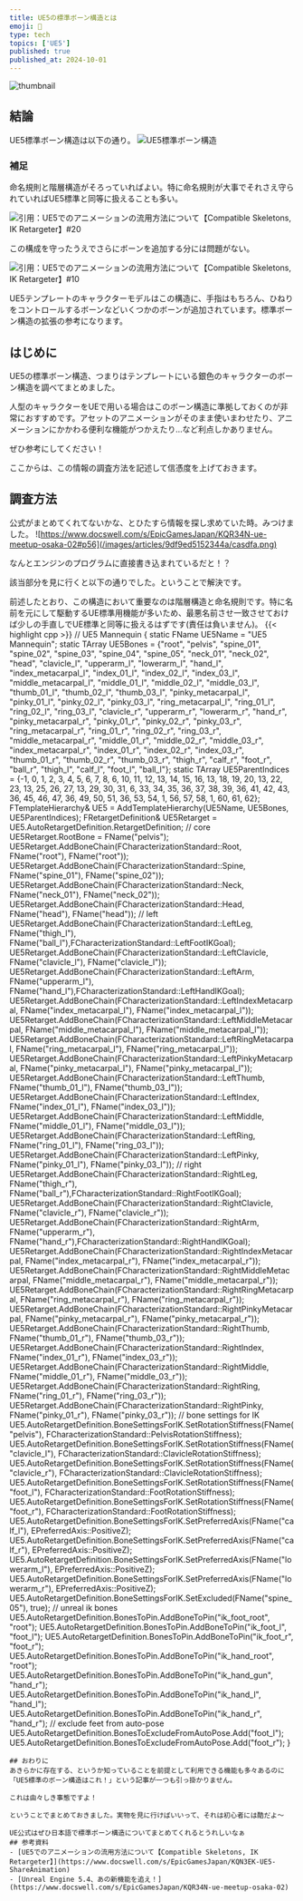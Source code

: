 ```yaml
---
title: UE5の標準ボーン構造とは
emoji: 👀
type: tech
topics: ['UE5']
published: true
published_at: 2024-10-01
---
```

![thumbnail](/images/articles/9df9ed5152344a/samune.png)

## 結論
UE5標準ボーン構造は以下の通り。
![UE5標準ボーン構造](/images/articles/9df9ed5152344a/bone.png)
### 補足
命名規則と階層構造がそろっていればよい。特に命名規則が大事でそれさえ守られていればUE5標準と同等に扱えることも多い。

![引用：UE5でのアニメーションの流用方法について【Compatible Skeletons, IK Retargeter】#20](/images/articles/9df9ed5152344a/img5.png)

この構成を守ったうえでさらにボーンを追加する分には問題がない。

![引用：UE5でのアニメーションの流用方法について【Compatible Skeletons, IK Retargeter】#10](/images/articles/9df9ed5152344a/img3.png)

UE5テンプレートのキャラクターモデルはこの構造に、手指はもちろん、ひねりをコントロールするボーンなどいくつかのボーンが追加されています。標準ボーン構造の拡張の参考になります。
## はじめに
UE5の標準ボーン構造、つまりはテンプレートにいる銀色のキャラクターのボーン構造を調べてまとめました。

人型のキャラクターをUEで用いる場合はこのボーン構造に準拠しておくのが非常におすすめです。アセットのアニメーションがそのまま使いまわせたり、アニメーションにかかわる便利な機能がつかえたり...など利点しかありません。

ぜひ参考にしてください！

ここからは、この情報の調査方法を記述して信憑度を上げておきます。
## 調査方法
公式がまとめてくれてないかな、とひたすら情報を探し求めていた時。みつけました。
![https://www.docswell.com/s/EpicGamesJapan/KQR34N-ue-meetup-osaka-02#p56](/images/articles/9df9ed5152344a/casdfa.png)

なんとエンジンのプログラムに直接書き込まれているだと！？

該当部分を見に行くと以下の通りでした。ということで解決です。

前述したとおり、この構造において重要なのは階層構造と命名規則です。特に名前を元にして駆動するUE標準用機能が多いため、最悪名前させ一致させておけば少しの手直しでUE標準と同等に扱えるはずです(責任は負いません)。
{{< highlight cpp >}}
// UE5 Mannequin
{
	static FName UE5Name = "UE5 Mannequin";
	static TArray<FName> UE5Bones = {"root", "pelvis", "spine_01", "spine_02", "spine_03", "spine_04", "spine_05", "neck_01", "neck_02", "head", "clavicle_l", "upperarm_l", "lowerarm_l", "hand_l", "index_metacarpal_l", "index_01_l", "index_02_l", "index_03_l", "middle_metacarpal_l", "middle_01_l", "middle_02_l", "middle_03_l", "thumb_01_l", "thumb_02_l", "thumb_03_l", "pinky_metacarpal_l", "pinky_01_l", "pinky_02_l", "pinky_03_l", "ring_metacarpal_l", "ring_01_l", "ring_02_l", "ring_03_l", "clavicle_r", "upperarm_r", "lowerarm_r", "hand_r", "pinky_metacarpal_r", "pinky_01_r", "pinky_02_r", "pinky_03_r", "ring_metacarpal_r", "ring_01_r", "ring_02_r", "ring_03_r", "middle_metacarpal_r", "middle_01_r", "middle_02_r", "middle_03_r", "index_metacarpal_r", "index_01_r", "index_02_r", "index_03_r", "thumb_01_r", "thumb_02_r", "thumb_03_r", "thigh_r", "calf_r", "foot_r", "ball_r", "thigh_l", "calf_l", "foot_l", "ball_l"};
	static TArray<int32> UE5ParentIndices = {-1, 0, 1, 2, 3, 4, 5, 6, 7, 8, 6, 10, 11, 12, 13, 14, 15, 16, 13, 18, 19, 20, 13, 22, 23, 13, 25, 26, 27, 13, 29, 30, 31, 6, 33, 34, 35, 36, 37, 38, 39, 36, 41, 42, 43, 36, 45, 46, 47, 36, 49, 50, 51, 36, 53, 54, 1, 56, 57, 58, 1, 60, 61, 62};
	FTemplateHierarchy& UE5 = AddTemplateHierarchy(UE5Name, UE5Bones, UE5ParentIndices); 
	FRetargetDefinition& UE5Retarget = UE5.AutoRetargetDefinition.RetargetDefinition;
	// core
	UE5Retarget.RootBone = FName("pelvis");
	UE5Retarget.AddBoneChain(FCharacterizationStandard::Root, FName("root"), FName("root"));
	UE5Retarget.AddBoneChain(FCharacterizationStandard::Spine, FName("spine_01"), FName("spine_02"));
	UE5Retarget.AddBoneChain(FCharacterizationStandard::Neck, FName("neck_01"), FName("neck_02"));
	UE5Retarget.AddBoneChain(FCharacterizationStandard::Head, FName("head"), FName("head"));
	// left
	UE5Retarget.AddBoneChain(FCharacterizationStandard::LeftLeg, FName("thigh_l"), FName("ball_l"),FCharacterizationStandard::LeftFootIKGoal);
	UE5Retarget.AddBoneChain(FCharacterizationStandard::LeftClavicle, FName("clavicle_l"), FName("clavicle_l"));
	UE5Retarget.AddBoneChain(FCharacterizationStandard::LeftArm, FName("upperarm_l"), FName("hand_l"),FCharacterizationStandard::LeftHandIKGoal);
	UE5Retarget.AddBoneChain(FCharacterizationStandard::LeftIndexMetacarpal, FName("index_metacarpal_l"), FName("index_metacarpal_l"));
	UE5Retarget.AddBoneChain(FCharacterizationStandard::LeftMiddleMetacarpal, FName("middle_metacarpal_l"), FName("middle_metacarpal_l"));
	UE5Retarget.AddBoneChain(FCharacterizationStandard::LeftRingMetacarpal, FName("ring_metacarpal_l"), FName("ring_metacarpal_l"));
	UE5Retarget.AddBoneChain(FCharacterizationStandard::LeftPinkyMetacarpal, FName("pinky_metacarpal_l"), FName("pinky_metacarpal_l"));
	UE5Retarget.AddBoneChain(FCharacterizationStandard::LeftThumb, FName("thumb_01_l"), FName("thumb_03_l"));
	UE5Retarget.AddBoneChain(FCharacterizationStandard::LeftIndex, FName("index_01_l"), FName("index_03_l"));
	UE5Retarget.AddBoneChain(FCharacterizationStandard::LeftMiddle, FName("middle_01_l"), FName("middle_03_l"));
	UE5Retarget.AddBoneChain(FCharacterizationStandard::LeftRing, FName("ring_01_l"), FName("ring_03_l"));
	UE5Retarget.AddBoneChain(FCharacterizationStandard::LeftPinky, FName("pinky_01_l"), FName("pinky_03_l"));
	// right
	UE5Retarget.AddBoneChain(FCharacterizationStandard::RightLeg, FName("thigh_r"), FName("ball_r"),FCharacterizationStandard::RightFootIKGoal);
	UE5Retarget.AddBoneChain(FCharacterizationStandard::RightClavicle, FName("clavicle_r"), FName("clavicle_r"));
	UE5Retarget.AddBoneChain(FCharacterizationStandard::RightArm, FName("upperarm_r"), FName("hand_r"),FCharacterizationStandard::RightHandIKGoal);
	UE5Retarget.AddBoneChain(FCharacterizationStandard::RightIndexMetacarpal, FName("index_metacarpal_r"), FName("index_metacarpal_r"));
	UE5Retarget.AddBoneChain(FCharacterizationStandard::RightMiddleMetacarpal, FName("middle_metacarpal_r"), FName("middle_metacarpal_r"));
	UE5Retarget.AddBoneChain(FCharacterizationStandard::RightRingMetacarpal, FName("ring_metacarpal_r"), FName("ring_metacarpal_r"));
	UE5Retarget.AddBoneChain(FCharacterizationStandard::RightPinkyMetacarpal, FName("pinky_metacarpal_r"), FName("pinky_metacarpal_r"));
	UE5Retarget.AddBoneChain(FCharacterizationStandard::RightThumb, FName("thumb_01_r"), FName("thumb_03_r"));
	UE5Retarget.AddBoneChain(FCharacterizationStandard::RightIndex, FName("index_01_r"), FName("index_03_r"));
	UE5Retarget.AddBoneChain(FCharacterizationStandard::RightMiddle, FName("middle_01_r"), FName("middle_03_r"));
	UE5Retarget.AddBoneChain(FCharacterizationStandard::RightRing, FName("ring_01_r"), FName("ring_03_r"));
	UE5Retarget.AddBoneChain(FCharacterizationStandard::RightPinky, FName("pinky_01_r"), FName("pinky_03_r"));
	// bone settings for IK
	UE5.AutoRetargetDefinition.BoneSettingsForIK.SetRotationStiffness(FName("pelvis"), FCharacterizationStandard::PelvisRotationStiffness);
	UE5.AutoRetargetDefinition.BoneSettingsForIK.SetRotationStiffness(FName("clavicle_l"), FCharacterizationStandard::ClavicleRotationStiffness);
	UE5.AutoRetargetDefinition.BoneSettingsForIK.SetRotationStiffness(FName("clavicle_r"), FCharacterizationStandard::ClavicleRotationStiffness);
	UE5.AutoRetargetDefinition.BoneSettingsForIK.SetRotationStiffness(FName("foot_l"), FCharacterizationStandard::FootRotationStiffness);
	UE5.AutoRetargetDefinition.BoneSettingsForIK.SetRotationStiffness(FName("foot_r"), FCharacterizationStandard::FootRotationStiffness);
	UE5.AutoRetargetDefinition.BoneSettingsForIK.SetPreferredAxis(FName("calf_l"), EPreferredAxis::PositiveZ);
	UE5.AutoRetargetDefinition.BoneSettingsForIK.SetPreferredAxis(FName("calf_r"), EPreferredAxis::PositiveZ);
	UE5.AutoRetargetDefinition.BoneSettingsForIK.SetPreferredAxis(FName("lowerarm_l"), EPreferredAxis::PositiveZ);
	UE5.AutoRetargetDefinition.BoneSettingsForIK.SetPreferredAxis(FName("lowerarm_r"), EPreferredAxis::PositiveZ);
	UE5.AutoRetargetDefinition.BoneSettingsForIK.SetExcluded(FName("spine_05"), true);
	// unreal ik bones
	UE5.AutoRetargetDefinition.BonesToPin.AddBoneToPin("ik_foot_root", "root");
	UE5.AutoRetargetDefinition.BonesToPin.AddBoneToPin("ik_foot_l", "foot_l");
	UE5.AutoRetargetDefinition.BonesToPin.AddBoneToPin("ik_foot_r", "foot_r");
	UE5.AutoRetargetDefinition.BonesToPin.AddBoneToPin("ik_hand_root", "root");
	UE5.AutoRetargetDefinition.BonesToPin.AddBoneToPin("ik_hand_gun", "hand_r");
	UE5.AutoRetargetDefinition.BonesToPin.AddBoneToPin("ik_hand_l", "hand_l");
	UE5.AutoRetargetDefinition.BonesToPin.AddBoneToPin("ik_hand_r", "hand_r");
	// exclude feet from auto-pose
	UE5.AutoRetargetDefinition.BonesToExcludeFromAutoPose.Add("foot_l");
	UE5.AutoRetargetDefinition.BonesToExcludeFromAutoPose.Add("foot_r");
}
```
## おわりに
あきらかに存在する、というか知っていることを前提として利用できる機能も多々あるのに「UE5標準のボーン構造はこれ！」という記事が一つも引っ掛かりません。

これは由々しき事態ですよ！

ということでまとめておきました。実物を見に行けばいいって、それは初心者には酷だよ～

UE公式はぜひ日本語で標準ボーン構造についてまとめてくれるとうれしいなぁ
## 参考資料
- [UE5でのアニメーションの流用方法について【Compatible Skeletons, IK Retargeter】](https://www.docswell.com/s/EpicGamesJapan/KQN3EK-UE5-ShareAnimation)
- [Unreal Engine 5.4、あの新機能を追え！](https://www.docswell.com/s/EpicGamesJapan/KQR34N-ue-meetup-osaka-02)